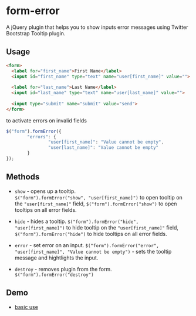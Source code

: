 form-error
==========

A jQuery plugin that helps you to show inputs error messages using Twitter Bootstrap Tooltip plugin.

## Usage ##

```html
<form>
  <label for="first_name">First Name</label> 
  <input id="first_name" type="text" name="user[first_name]" value="">
  
  <label for="last_name">Last Name</label> 
  <input id="last_name" type="text" name="user[last_name]" value="">
  
  <input type="submit" name="submit" value="send">
</form>
```

to activate errors on invalid fields

```js
$("form").formError({
		"errors": {
				"user[first_name]": "Value cannot be empty",
				"user[last_name]": "Value cannot be empty"
		}
});
```

## Methods ##

* `show` - opens up a tooltip.  
  `$("form").formError("show", "user[first_name]")` to open tooltip on the `"user[first_name]"` field,
  `$("form").formError("show")` to open tooltips on all error fields.
  
* `hide` - hides a tooltip.
  `$("form").formError("hide", "user[first_name]")` to hide tooltip on the `"user[first_name]"` field,
  `$("form").formError("hide")` to hide tooltips on all error fields.
  
* `error` - set error on an input.
  `$("form").formError("error", "user[first_name]", "Value cannot be empty")` - sets the tooltip message and hightlights the input.
  
* `destroy` - removes plugin from the form.
  `$("form").formError("destroy")`

## Demo ##

* [basic use](http://claustrofob.github.io/form-error)
